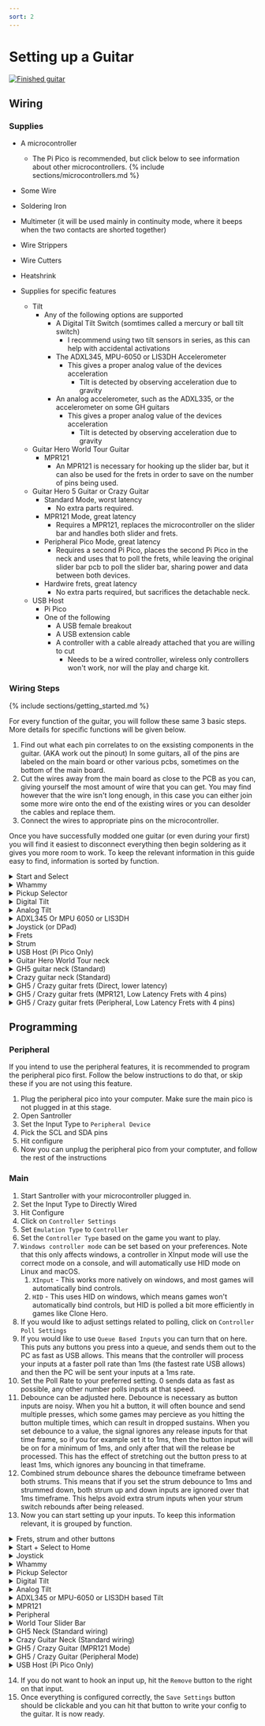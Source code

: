 ```yaml
---
sort: 2
---
```


# Setting up a Guitar

[![Finished guitar](/assets/images/direct.jpg)](/assets/images/direct.jpg)

## Wiring

### Supplies

- A microcontroller

  - The Pi Pico is recommended, but click below to see information about other microcontrollers.
    {% include sections/microcontrollers.md %}

- Some Wire
- Soldering Iron
- Multimeter (it will be used mainly in continuity mode, where it beeps when the two contacts are shorted together)
- Wire Strippers
- Wire Cutters
- Heatshrink

- Supplies for specific features
  - Tilt
    - Any of the following options are supported
      - A Digital Tilt Switch (somtimes called a mercury or ball tilt switch)
        - I recommend using two tilt sensors in series, as this can help with accidental activations
      - The ADXL345, MPU-6050 or LIS3DH Accelerometer
        - This gives a proper analog value of the devices acceleration
          - Tilt is detected by observing acceleration due to gravity
      - An analog accelerometer, such as the ADXL335, or the accelerometer on some GH guitars
        - This gives a proper analog value of the devices acceleration
          - Tilt is detected by observing acceleration due to gravity
  - Guitar Hero World Tour Guitar
    - MPR121
      - An MPR121 is necessary for hooking up the slider bar, but it can also be used for the frets in order to save on the number of pins being used.
  - Guitar Hero 5 Guitar or Crazy Guitar
    - Standard Mode, worst latency
      - No extra parts required.
    - MPR121 Mode, great latency
      - Requires a MPR121, replaces the microcontroller on the slider bar and handles both slider and frets.
    - Peripheral Pico Mode, great latency
      - Requires a second Pi Pico, places the second Pi Pico in the neck and uses that to poll the frets, while leaving the original slider bar pcb to poll the slider bar, sharing power and data between both devices.
    - Hardwire frets, great latency
      - No extra parts required, but sacrifices the detachable neck.
  - USB Host
    - Pi Pico
    - One of the following
      - A USB female breakout
      - A USB extension cable
      - A controller with a cable already attached that you are willing to cut
        - Needs to be a wired controller, wireless only controllers won't work, nor will the play and charge kit.

### Wiring Steps

{% include sections/getting_started.md %}

For every function of the guitar, you will follow these same 3 basic steps. More details for specific functions will be given below.

1. Find out what each pin correlates to on the exsisting components in the guitar. (AKA work out the pinout) In some guitars, all of the pins are labeled on the main board or other various pcbs, sometimes on the bottom of the main board.
2. Cut the wires away from the main board as close to the PCB as you can, giving yourself the most amount of wire that you can get. You may find however that the wire isn't long enough, in this case you can either join some more wire onto the end of the existing wires or you can desolder the cables and replace them.
3. Connect the wires to appropriate pins on the microcontroller.

Once you have successfully modded one guitar (or even during your first) you will find it easiest to disconnect everything then begin soldering as it gives you more room to work. To keep the relevant information in this guide easy to find, information is sorted by function.

<details>
    <summary>Start and Select</summary>

[![360startselect](/assets/images/360startselect.jpg)](/assets/images/360startselect.jpg)

[![wiilpstartselect](/assets/images/wiiLPstartselect.jpg)](/assets/images/wiiLPstartselect.jpg)

1. If it is not labeled on the motherboard, you need to figure out which pin (or pins) is GND. If you remove the membrane, you will be able to see which pin connects to both start and select by following the traces - that pin is GND. (if there are multiple "grounds" they may be labeled as col, or column) Marking GND with a sharpie or using a differently colored wire is reccomended. If you are still unsure, the multimeter can help you confirm if you have the wires correct, as it will beep when you hit a button and have the correct wires. There are examples of the 360 WT and WiiLP above.
2. Connect the common ground to a GND on the microcontroller. If there are two ground wires, you can twist them together and put them in one ground pin on the microcontroller. This will sometimes be necessary when using a microcontroller that has a smaller number of pins.
3. Connect each button to an unused digital pin on the microcontroller.

```note
To wire an xplorer start/select board you will have to solder directly to the contacts and cut the traces that connect to each contact. It is not recommended you try to mod an xplorer as your first project because this can be difficult.
Note that with the Pi Pico, you can instead just hook these inputs up over USB, and avoid soldering them.
```

</details>

<details>
    <summary>Whammy</summary>

1. With most whammy's there are 3 pins. (if there are 4, you do not need the fourth. 2 pins is discussed below) The middle pin is the data pin, one outer pin is V<sub>CC</sub> while the other pin is GND (it doesn't matter which one, you can flip it when programming later if needed). Whammy needs to go to an analogue pin.
2. Connect V<sub>CC</sub> and GND to the microcontroller. (the two outside wires)
   - If your whammy is not responding correctly in game, you may need to swap V<sub>CC</sub> and GND around.
3. Connect the data (middle) pin to an analogue pin on the microcontroller. These are labeled with an A on the microcontroller.

If you are working on a controller with only "2" pins as shown below, you will need to desolder the bridged pins and run 3 wires yourself as noted above for the whammy to work best with the configurator.

[![2pinwhammy](/assets/images/2wirewhammy.jpg)](/assets/images/2wirewhammy.jpg)

</details>

<details>
    <summary>Pickup Selector</summary>

1. With most pickup selectors's there are 3 pins. (if there are 4, you do not need the fourth. 2 pins is discussed below) The middle pin is the data pin, one outer pin is V<sub>CC</sub> while the other pin is GND (it doesn't matter which one, you can flip it when programming later if needed). Whammy needs to go to an analogue pin.
2. Connect V<sub>CC</sub> and GND to the microcontroller. (the two outside wires)
   - If your whammy is not responding correctly in game, you may need to swap V<sub>CC</sub> and GND around.
3. Connect the data (middle) pin to an analogue pin on the microcontroller. These are labeled with an A on the microcontroller.

If you are working on a controller with only "2" pins as the RB Precision Bass, you will need to desolder the bridged pins and run 3 wires yourself as noted above for the pickup selector to work best with the configurator. For the Precision Bass this is easiest done by desoldering the PCB attached to the potentiometer, and then running your own wires directly to the potentiometer.

</details>

<details>
    <summary>Digital Tilt</summary>

1. Connect one pin of the first tilt sensor to ground
2. Connect the other pin of the first tilt sensor to a pin on the second tilt sensor
3. Connect the other pin of the second tilt sensor to a digital pin on your microcontroller.
4. Affix the sensors to your guitar. You will need to play around with their position to get them to activate at the exact point you want tilt activating.
</details>

<details>
    <summary>Analog Tilt</summary>

1. Connect GND to GND
2. Connect V<sub>CC</sub> to V<sub>CC</sub>
3. Connect the signal pin to an analog pin on your microcontroller
</details>

<details>
    <summary>ADXL345 Or MPU 6050 or LIS3DH</summary>

1. Connect GND to GND
2. Connect V<sub>CC</sub> to V<sub>CC</sub> (note that this is a 3.3v device, so for 5V microcontrollers make sure your breakout has a voltage regulator onboard or you are using your own regulator)
3. Hook up SDA and SCL to the microcontroller

   | Microcontroller               | SDA                              | SCL                              |
   | ----------------------------- | -------------------------------- | -------------------------------- |
   | Pi Pico (Recommended)         | GP18                             | GP19                             |
   | Pro Micro, Leonardo, Micro    | 2                                | 3                                |
   | Uno                           | A4                               | A5                               |
   | Mega                          | 20                               | 21                               |
   | Pi Pico (Advanced, Channel 0) | GP0, GP4, GP8, GP12, GP16, GP20  | GP1, GP5, GP9, GP13, GP17, GP21  |
   | Pi Pico (Advanced, Channel 1) | GP2, GP6, GP10, GP14, GP18, GP26 | GP3, GP7, GP11, GP15, GP19, GP27 |

   </details>

<details>
    <summary>Joystick (or DPad)</summary>

For d-pads that are integrated with the main board it is advised you skip wiring the dpad as you have to solder directly to the contacts and run wires accross the board. You will either be able to use your keyboard for these buttons, or they really won't really be needed as the games were designed to be controlled with the guitar alone. Below is an example of what this can look like, and why it is advisable to skip.

[![curseddpad](/assets/images/curseddpad.jpg)](/assets/images/curseddpad.jpg)

For guitars with a DPad that is seperate, it will be much easier to wire as you can follow the traces and wire it to the pins like you would for start/select.

[![wtdpad](/assets/images/wtdpad.jpg)](/assets/images/wtdpad.jpg)

1.  Find ground. There will be a single common ground and a pin for each direction or multiple "grounds" depending on the model. (some may once again be labeled as col or column) Just like for start and select, you will need to follow the traces to figure out which pin is GND. Mark GND, then connect it to a GND pin on the microcontroller. If there are more than one ground wires, you can twist them together and combine them again.
2.  Up and down on the dpad MUST be connected to the same pins you will be using for strum. You will want to twist those wires together and solder them to the same pin. You may want to wait until you are working on the strum to connect these pins.
3.  Home, left, and right can be connected to any unused digital pin on the microcontroller.

For guitars with a joystick, there will be four pins, one is V<sub>CC</sub>, one is GND, one is the x axis and one is the y axis. You can work out which is which by tracing the traces, however on some guitars the traces are labelled for you. The joystick needs to go to an analogue pin (one of the A pins)

</details>

<details>
    <summary>Frets</summary>

1. For the frets, if it is not labeled it is easiest to open up the neck and follow the traces between the fret contacts. The ground wire traces will connect to all of the fret contacts, whereas a fret trace will lead to a single fret contact. At the end of this guide, there are some images for known neck pinouts. If using the multimeter, test between the fret wire and the ground wire, and the multimeter should beep when the fret is pressed.
2. Connect the common grounds to a ground pin on the microcontroller.
3. Connect each fret to its own unused digital pin.
</details>

<details>
    <summary>Strum</summary>

The Strum switches are similar to the start and select buttons, they will be three wires on some guitars. For these situations it is easy enough to connect to the microcontroller.

1. Connect Strum
2. Connect the common ground to a GND on the microcontroller.
3. Connect each strum switch to seperate unused pins on the microcontroller.

On others, the Strum switches are a part of the main PCB, and you will need to solder directly to the strum switches, which should poke out the back of the main PCB. For example, on a wiitar, you will see the following:

[![Wii Strum PCB](/assets/images/wii-strum.jpg)](/assets/images/wii-strum.jpg)

In this case, there are two grounds that will be shorted together, so with the multimeter, you should be able to work out which pins are ground, by testing a pin from each switch, and working out which ones are shorted together by it beeping.

Note that you can also choose to replace the original PCB with a 3D printed strum switch holder. If you want to go that route, there are some designs around for various guitars. The image at the beginning of this guide shows how this would look.

When the strums are part of the main board you will need to cut the traces or you will have phantom inputs as your signal will still be traveling through the motherboard. (this is when your strum switches constantly input and you likely cannot autobind inputs in the configurator) You will need to take a knife and cut any traces that connect to the strum switches. In the picture below, the person did not cut many traces as they knew which ones were causing phantom inputs. Cutting extra traces is not going to affect your arduino guitar, as none of the traces are used except the one that connects the two grounds of the switches together. Even if you accidentally cut that trace, you will be able to connect the grounds again with a little extra wire.

[![Trace Cuts on PCB](/assets/images/trace%20cuts.jpg)](/assets/images/trace%20cuts.jpg)

</details>

<details>
    <summary>USB Host (Pi Pico Only)</summary>
If you want to use your controller on an unmodifed Xbox 360 or Xbox One or Xbox Series, you can wire a USB port to the Pi Pico. You can also use this feature if your  guitar is USB based (like the xplorer) and you would rather pass some inputs through instead of wiring them manually, such as the dpad or start and select on the xplorer.

[![usb](/assets/images/usb.png)](/assets/images/usb.png)

1. If you are using a USB extension cable, cut it in half and expose the four cables.
2. Hook up the V+ / VBUS (Red) to the VBUS pin on your Pi Pico
3. Hook up the V- / GND (Black) to ground on your Pi Pico
4. Hook up D+ (Green) to a unused digital pin.
5. Hook up D- (White) to the digital pin directly after D+. For example, you can hook up D+ to GP2 and D- to GP3.

</details>

<details>
    <summary>Guitar Hero World Tour neck</summary>

The world tour slider bar originally used a single wire to connect between the bar and the main PCB. This caused a lot of problems, as the format of data being sent over this wire is not optimal for speed, and it limits the combinations of frets we can read from the slider bar. To combat this, we bypass the chip generating this data, and opt to use a dedicated touch sensor chip, the MPR121, to handle reading from the slider bar and sending us data in a format that we can easily use.

1. Cut the traces indicated with red lines in the following image on your Slider bar PCB. You can also opt to just desolder U2 if you prefer.

   [![World tour slider traces](/assets/images/wt_traces.png)](/assets/images/wt_traces.png)

2. Solder each of the circled vias on the WT Slider bar PCB to its own channel on the MPR121. It is recommended to use channels 0-4 for the slider bar, as the MPR121 requires assigning touch pads first before other pins.

   [![World tour slider pins](/assets/images/wt_vias.png)](/assets/images/wt_vias.png)

3. For the frets, follow the traces between the fret contacts. The ground wire traces will connect to all of the fret contacts, whereas a fret trace will lead to a single fret contact. At the end of this guide, there are some images for known neck pinouts. If using the multimeter, test between the fret wire and the ground wire, and the multimeter should beep when the fret is pressed.
4. Connect the common grounds to a ground pin on the MPR121.
5. Connect each fret to its own unused channel on the MPR121.
6. Hook up V<sub>CC</sub> (marked as 3.3V) and GND (marked as GND) to the microcontroller. Note that this means you need to use a 3.3V power pin on your microconroller, so if your microcontroller only has 5V power pins you will need a voltage regulator.
2. Hook up SDA and SCL to the microcontroller

   | Microcontroller               | SDA (D)                          | SCL (C)                          |
   | ----------------------------- | -------------------------------- | -------------------------------- |
   | Pi Pico (Recommended)         | GP18                             | GP19                             |
   | Pro Micro, Leonardo, Micro    | 2                                | 3                                |
   | Uno                           | A4                               | A5                               |
   | Mega                          | 20                               | 21                               |
   | Pi Pico (Advanced, Channel 0) | GP0, GP4, GP8, GP12, GP16, GP20  | GP1, GP5, GP9, GP13, GP17, GP21  |
   | Pi Pico (Advanced, Channel 1) | GP2, GP6, GP10, GP14, GP18, GP26 | GP3, GP7, GP11, GP15, GP19, GP27 |

</details>

<details>
    <summary>GH5 guitar neck (Standard)</summary>

1. Hook up V<sub>CC</sub> (marked as V or V<sub>CC</sub>) and GND (marked as GND or G) to the microcontroller
2. Hook up SDA (Marked as D) and SCL (marked as C) to the microcontroller

   | Microcontroller               | SDA (D)                          | SCL (C)                          |
   | ----------------------------- | -------------------------------- | -------------------------------- |
   | Pi Pico (Recommended)         | GP18                             | GP19                             |
   | Pro Micro, Leonardo, Micro    | 2                                | 3                                |
   | Uno                           | A4                               | A5                               |
   | Mega                          | 20                               | 21                               |
   | Pi Pico (Advanced, Channel 0) | GP0, GP4, GP8, GP12, GP16, GP20  | GP1, GP5, GP9, GP13, GP17, GP21  |
   | Pi Pico (Advanced, Channel 1) | GP2, GP6, GP10, GP14, GP18, GP26 | GP3, GP7, GP11, GP15, GP19, GP27 |

</details>

<details>
    <summary>Crazy guitar neck (Standard)</summary>

[![crazy guitar](/assets/images/crazy-guitar.png)](/assets/images/crazy-guitar.png)

1. Hook up V<sub>CC</sub>, GND, SCL and SDA pins to your microcontroller. Note that this is one of the few I2C devices that works perfectly fine on 5v.
2. Hook up SDA (Marked as D) and SCL (marked as C) to the microcontroller

   | Microcontroller               | SDA (D)                          | SCL (C)                          |
   | ----------------------------- | -------------------------------- | -------------------------------- |
   | Pi Pico (Recommended)         | GP18                             | GP19                             |
   | Pro Micro, Leonardo, Micro    | 2                                | 3                                |
   | Uno                           | A4                               | A5                               |
   | Mega                          | 20                               | 21                               |
   | Pi Pico (Advanced, Channel 0) | GP0, GP4, GP8, GP12, GP16, GP20  | GP1, GP5, GP9, GP13, GP17, GP21  |
   | Pi Pico (Advanced, Channel 1) | GP2, GP6, GP10, GP14, GP18, GP26 | GP3, GP7, GP11, GP15, GP19, GP27 |

   </details>

<details>
    <summary>GH5 / Crazy guitar frets (Direct, lower latency)</summary>

1. If you wish to bypass the neck connector for your frets, there are three choices, you can opt to wire the frets directly from the fret pcb to the pico, you can use an MPR121 and avoid needing to run more wires, or you can use peripheral mode and avoid needing to run more wires. The MPR121 replaces the entire slider bar PCB and handles both the slider pads and the frets, while the peripheral only handles the frets, and requires using the original slider bar PCB for keeping slider functionality.
2. For direct mode, run a wire from the fret pin to a pin on the pico, and make sure there is a wire from the ground pin on the fret pcb to the picos ground pin.
</details>

<details>
    <summary>GH5 / Crazy guitar frets (MPR121, Low Latency Frets with 4 pins)</summary>

1. In some cases, you may want to poll frets directly, but you still wish to use a neck connector that does not have enough pins to connect the frets. You can get around this by using an MPR121. 

2. Cut the traces going from the main chip to the pads on the slider PCB.

3. Solder each via on the Slider bar PCB to its own channel on the MPR121. It is recommended to use channels 0-4 for the slider bar, as the MPR121 requires assigning touch pads first before other pins.

4. For the frets, follow the traces between the fret contacts. The ground wire traces will connect to all of the fret contacts, whereas a fret trace will lead to a single fret contact. At the end of this guide, there are some images for known neck pinouts. If using the multimeter, test between the fret wire and the ground wire, and the multimeter should beep when the fret is pressed.
5. Connect the common grounds to a ground pin on the MPR121.
6. Connect each fret to its own unused channel on the MPR121.
7. Hook up V<sub>CC</sub> (marked as 3.3V) and GND (marked as GND) to the microcontroller. Note that this means you need to use a 3.3V power pin on your microconroller, so if your microcontroller only has 5V power pins you will need a voltage regulator.
8. Hook up SDA and SCL to the microcontroller

   | Microcontroller               | SDA (D)                          | SCL (C)                          |
   | ----------------------------- | -------------------------------- | -------------------------------- |
   | Pi Pico (Recommended)         | GP18                             | GP19                             |
   | Pro Micro, Leonardo, Micro    | 2                                | 3                                |
   | Uno                           | A4                               | A5                               |
   | Mega                          | 20                               | 21                               |
   | Pi Pico (Advanced, Channel 0) | GP0, GP4, GP8, GP12, GP16, GP20  | GP1, GP5, GP9, GP13, GP17, GP21  |
   | Pi Pico (Advanced, Channel 1) | GP2, GP6, GP10, GP14, GP18, GP26 | GP3, GP7, GP11, GP15, GP19, GP27 |

   </details>

<details>
    <summary>GH5 / Crazy guitar frets (Peripheral, Low Latency Frets with 4 pins)</summary>

1. In some cases, you may want to poll frets directly, but you still wish to use a neck connector that does not have enough pins to connect the frets. You can get around this by putting a second Pi Pico in the neck.
2. Choose some SDA and SCL pins on each Pico, and connect them by these pins.

   | Microcontroller               | SDA                              | SCL                              |
   | ----------------------------- | -------------------------------- | -------------------------------- |
   | Pi Pico (Recommended)         | GP18                             | GP19                             |
   | Pi Pico (Advanced, Channel 0) | GP0, GP4, GP8, GP12, GP16, GP20  | GP1, GP5, GP9, GP13, GP17, GP21  |
   | Pi Pico (Advanced, Channel 1) | GP2, GP6, GP10, GP14, GP18, GP26 | GP3, GP7, GP11, GP15, GP19, GP27 |

3. Connect the Slider bar to the same SDA and SCL pins
4. Connect VBUS and GND between the two Pi Picos.
5. Connect the Slider bar to 3.3v and GND on the peripheral Pico.
6. For the frets, if it is not labeled it is easiest to follow the traces between the fret contacts. The ground wire traces will connect to all of the fret contacts, whereas a fret trace will lead to a single fret contact. At the end of this guide, there are some images for known neck pinouts. If using the multimeter, test between the fret wire and the ground wire, and the multimeter should beep when the fret is pressed.
7. Connect the common grounds to a ground pin on the peripheral Pico.
8. Connect each fret to its own unused digital pin on the peripheral Pico.

   </details>

## Programming

### Peripheral

If you intend to use the peripheral features, it is recommended to program the peripheral pico first. Follow the below instructions to do that, or skip these if you are not using this feature.

1.  Plug the peripheral pico into your computer. Make sure the main pico is not plugged in at this stage.
2.  Open Santroller
3.  Set the Input Type to `Peripheral Device`
4.  Pick the SCL and SDA pins
5.  Hit configure
6.  Now you can unplug the peripheral pico from your comptuter, and follow the rest of the instructions

### Main

1.  Start Santroller with your microcontroller plugged in.
2.  Set the Input Type to Directly Wired
3.  Hit Configure
4.  Click on `Controller Settings`
5.  Set `Emulation Type` to `Controller`
6.  Set the `Controller Type` based on the game you want to play.
7.  `Windows controller mode` can be set based on your preferences. Note that this only affects windows, a controller in XInput mode will use the correct mode on a console, and will automatically use HID mode on Linux and macOS.
    1. `XInput` - This works more natively on windows, and most games will automatically bind controls.
    2. `HID` - This uses HID on windows, which means games won't automatically bind controls, but HID is polled a bit more efficiently in games like Clone Hero.
8.  If you would like to adjust settings related to polling, click on `Controller Poll Settings`
9.  If you would like to use `Queue Based Inputs` you can turn that on here. This puts any buttons you press into a queue, and sends them out to the PC as fast as USB allows. This means that the controller will process your inputs at a faster poll rate than 1ms (the fastest rate USB allows) and then the PC will be sent your inputs at a 1ms rate.
10. Set the Poll Rate to your preferred setting. 0 sends data as fast as possible, any other number polls inputs at that speed.
11. Debounce can be adjusted here. Debounce is necessary as button inputs are noisy. When you hit a button, it will often bounce and send multiple presses, which some games may percieve as you hitting the button multiple times, which can result in dropped sustains. When you set debounce to a value, the signal ignores any release inputs for that time frame, so if you for example set it to 1ms, then the button input will be on for a minimum of 1ms, and only after that will the release be processed. This has the effect of stretching out the button press to at least 1ms, which ignores any bouncing in that timeframe.
12. Combined strum debounce shares the debounce timeframe between both strums. This means that if you set the strum debounce to 1ms and strummed down, both strum up and down inputs are ignored over that 1ms timeframe. This helps avoid extra strum inputs when your strum switch rebounds after being released.
13. Now you can start setting up your inputs. To keep this information relevant, it is grouped by function.
  <details>
    <summary>Frets, strum and other buttons</summary>

  1. Click on the button you want to configure, and make sure the `Input Type` is set to `Digital Pin Input`.
  2. Make sure `Pin Mode` is set to `Pull Up`.
  2. Click on the `Find Pin` button, and then press the button on the guitar. If you have wired everything correctly, the tool should detect the pin and the icon for that button should now light up whenever the button is pressed.

  </details>

  <details>
    <summary>Start + Select to Home</summary>

  1. Click on the home / Xbox / PS button.
  2. Set the `Input Type` to `Shortcut`
  3. Set the next `Input Type` to `Digital Pin Input`
  2. Make sure `Pin Mode` is set to `Pull Up`.
  4. Click on the first `Find Pin` button, and then press the start button on the guitar. If you have wired everything correctly, the tool should detect the pin.
  5. Click on the second `Find Pin` button, and then press the select button on the guitar. If you have wired everything correctly, the tool should detect the pin and the icon for the home button should now light up whenever both start and select is pressed.

  </details>

  <details>
    <summary>Joystick</summary>

  1. Click on D-pad Left, and set the `Input Type` to `Analog Pin Input`.
  2. Set `Type` to `Joystick Negative`
  3. Click on `Find Pin` and move the joystick left or right
  4. Adjust the threshold so that the D-pad Left icon lights up when you have pushed the Joystick far enough to the left. This means you can adjust how sensitive you want your joystick to be.
  5. You can do the same for D-pad right, however, set the `Type` to `Joystick Positive` instead.
  6. If you wish to also map joystick up and down, click `Add Setting` and add another Strum Up and Strum Down input. Then you can follow the above instructions again, only using negative for up and positive for down, and when detecting the pin, move the joystick up and down instead.

  </details>

  <details>
    <summary>Whammy</summary>

  1. Click on the whammy, and make sure the `Input Type` is set to `Analog Pin Input`.
  2. Click on the `Find Pin` button, and then press on the whammy. If you have wired everything correctly, the tool should detect the pin and the `Original Value` value should change when you push on the whammy.
  3. Click on `Calibrate`.
  4. Release the whammy bar and hit `Next`.
  5. Push the whammy all the way in, and hit `Next`
  6. Release the whammy again, and hit `Next`. If your whammy is noisy, you can push it in a tiny bit, and the zero position will be set to this location, which will make sure that the whammy is always considered released when it is released.
  </details>

  <details>
    <summary>Pickup Selector</summary>

  1. Click on the pickup selector, and make sure the `Input Type` is set to `Analog Pin Input`.
  2. Click on the `Find Pin` button, and then move the pickup selector. If you have wired everything correctly, the tool should detect the pin and the `Original Value` value should change when you move the pickup selector.
  3. If the `Original Value` of the pickup selector decreases as you increase the notch position on your guitar, turn on `Invert`.
  4. Set the pickup selector to the second position
  5. Drag the slider for `Notch 2 Value` so that the current notch is `Notch 2`.
  6. Set the pickup selector to the third position and then move the slider for `Notch 3` as detailed above.
  7. Repeat this for the other notches. After this, the current notch should reflect the status of the pickup selector.
  </details>

  <details>
    <summary>Digital Tilt</summary>

  1. Click on Tilt, and make sure the `Input Type` is set to `Digital Pin Input`.
  2. Make sure `Pin Mode` is set to `Pull Up`.
  2. Click on the `Find Pin` button, and then tilt your guitar. If you have wired everything correctly, the tool should detect the pin and the tilt icon should light up whenever you tilt the guitar.
  3. If you are using a SW520D based tilt sensor, some versions of this sensor will have an inverted output. You can turn on the `Invert` option to correct this.
  </details>

  <details>
    <summary>Analog Tilt</summary>

  1. Click on Tilt, and make sure the `Input Type` is set to `Analog Pin Input`.
  2. Click on the `Find Pin` button, and then tilt your guitar. If you have wired everything correctly, the tool should detect the pin and the tilt `Original Value` value should change as you tilt your guitar.
  3. Click on `Calibrate`
  5. Hold your guitar in its resting position, and then hit `Next`
  5. Tilt the guitar up, and then hit `Next`
  6. Tilt your guitar up a little bit and then hit `Next`. Values below this position will be zeroed.
  </details>
  <details>
     <summary>ADXL345 or MPU-6050 or LIS3DH based Tilt</summary>

   1. Click on `Add setting`
   2. Add an `Accelerometer`
   3. For the Pi Pico, set the SDA and SCL pins that you have used.
   4. Set the `Accelerometer Type` for your given sensor
   5. Hit save.
   6. Click on Tilt, and make sure the `Input Type` is set to `Accelerometer Input`.
   7. Click on `Calibrate`
   8. Hold your guitar in its resting position, and then hit `Next`
   9. Tilt the guitar up, and then hit `Next`
   10. Tilt your guitar up a little bit and then hit `Next`. Values below this position will be zeroed. With the adxl, you can increase the deadzone to help counteract strumming or shaking activating tilt.
   11. Adjust the `Low Pass Filter`. This value controls how new value from the ADXL are filtered, a value closer to 0 will result in a sensor that won't respond to a shake or strumming, but if you decrease it too much the sensor will have a decreased responsiveness. If you set it closer to 1, then the sensor will be very responsive but it will also pick up any tiny vibrations as well. From testing a value of 0.05 seemed like a good place to start. 
  </details>

  <details>
    <summary>MPR121</summary>

  1. Click on `MPR121 Settings`
  2. Enable the Peripheral
  3. Set the SDA and SCL pins that you have used.
  4. Set the `MPR!21 Capacitive Touch Pad Count` based on the number of touch pads you are using. For a normal slider bar, this should be 5, or if you aren't using a slider bar set this to 0.
  5. Hit save
  </details>

  <details>
    <summary>Peripheral</summary>

  1. Click on `Peripheral Settings`
  2. Enable the Peripheral
  3. Set the SDA and SCL pins on the main PCB that are being connected to the peripheral.
  4. Hit save
  </details>

  <details>
    <summary>World Tour Slider Bar</summary>

  1. Click on Add Setting, and add a `Slider` setting
  2. Set the `Input Type` to `MPR121 Input`
  3. Hit `Save Settings`. Note that everything else needs to be configured before you can do this.
  4. Set the channels based on your wiring. The configuration will update live, so if you are unsure which via maps to which slider pad, you can just work through the channels and assign things to the correct pads by touching each pad and working out which channel is which.
  5. Go to each fret, and set its `Input Type` to `MPR121 Input`.
  6. Set the channel based on your wiring. If you are unsure which channel you used, you can just walk through each channel and work out which one was used, as the status of the MPR121 will update live as you press and release frets.
  </details>

  <details>
    <summary>GH5 Neck (Standard wiring)</summary>

  1. The GH5 neck puts inputs over a single set of pins. This does add a bit of latency to the frets, but if you want the simplest wiring, you can keep the frets connected to the neck.
  2. Click on Add Setting, and add a `GH5 Neck Inputs` setting
  3. Set the SDA and SCL pins to the pins you used when you wired up the neck.
  4. If you would like to map the slider bar to the standard frets, you can enable "Slider to frets". Note that if you are using `Rock Band` mode, the tap bar is automatically mapped to the solo frets.
  5. Click on `enable` for each of the frets.
  </details>

  <details>
    <summary>Crazy Guitar Neck (Standard wiring)</summary>

  1. The Crazy Guitar neck puts inputs over a single set of pins. This does add a bit of latency to the frets, but if you want the simplest wiring, you can keep the frets connected to the neck.
  2. Click on Add Setting, and add a `Crazy Guitar Neck Inputs` setting
  3. Set the SDA and SCL pins to the pins you used when you wired up the neck.
  4. If you would like to map the slider bar to the standard frets, you can enable "Slider to frets". Note that if you are using `Rock Band` mode, the tap bar is automatically mapped to the solo frets.
  5. Click on `enable` for each of the frets.
  </details>

  <details>
    <summary>GH5 / Crazy Guitar (MPR121 Mode)</summary>

    1. If you wish to have better latency frets with these necks, you can replace the slider bar controller with an MPR121, which will give you low latency but will still use the same amount of wires.
    2. Click on Add Setting, and add a `Slider` setting
    3. Set the `Input Type` to `MPR121 Input`
    4. Hit `Save Settings`. Note that everything else needs to be configured before you can do this.
    5. Set the channels based on your wiring. The configuration will update live, so if you are unsure which via maps to which slider pad, you can just work through the channels and assign things to the correct pads by touching each pad and working out which channel is which.
    6. Go to each fret, and set its `Input Type` to `MPR121 Input`.
    7. Set the channel based on your wiring. If you are unsure which channel you used, you can just walk through each channel and work out which one was used, as the status of the MPR121 will update live as you press and release frets.
  </details>

  <details>
    <summary>GH5 / Crazy Guitar (Peripheral Mode)</summary>

  1. If you wish to have better latency frets with these necks, but do not want to hardwire the frets, you can instead opt to use the peripheral mode. You can still follow the Standard wiring if you would like the slider bar to work, but then you do not need to enable the frets as we will bypass the original neck for those inputs.
  2. Go to each fret, and set its `Input Type` to `Digital Pin Input (Peripheral)`.
  2. Make sure `Pin Mode` is set to `Pull Up`.
  3. Use `Find Pin` to detect the pin your fret was hooked up to.
  </details>

  <details>
    <summary>USB Host (Pi Pico Only)</summary>

  1. Click on Add setting
  2. Find and add `USB Host inputs`
  3. Bind D+
  4. Hit Save
  5. If you plug in a supported controller, the tool should detect it and tell you what it is.
  6. If you have a modded xbox and are using `usbdsecpatch`, you can disable `Authentication for Xbox 360`.

  </details>

14. If you do not want to hook an input up, hit the `Remove` button to the right on that input.
15. Once everything is configured correctly, the `Save Settings` button should be clickable and you can hit that button to write your config to the guitar. It is now ready.
